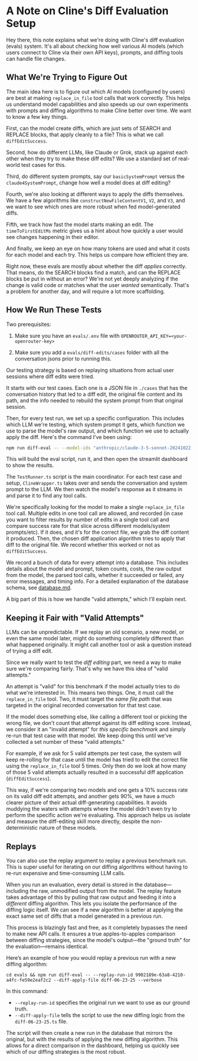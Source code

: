 # A Note on Cline's Diff Evaluation Setup

Hey there, this note explains what we're doing with Cline's diff evaluation (evals) system. It's all about checking how well various AI models (which users connect to Cline via their own API keys), prompts, and diffing tools can handle file changes.

## What We're Trying to Figure Out

The main idea here is to figure out which AI models (configured by users) are best at making `replace_in_file` tool calls that work correctly. This helps us understand model capabilities and also speeds up our own experiments with prompts and diffing algorithms to make Cline better over time. We want to know a few key things.

First, can the model create diffs, which are just sets of SEARCH and REPLACE blocks, that apply cleanly to a file? This is what we call `diffEditSuccess`.

Second, how do different LLMs, like Claude or Grok, stack up against each other when they try to make these diff edits? We use a standard set of real-world test cases for this.

Third, do different system prompts, say our `basicSystemPrompt` versus the `claude4SystemPrompt`, change how well a model does at diff editing?

Fourth, we're also looking at different ways to apply the diffs themselves. We have a few algorithms like `constructNewFileContentV1`, `V2`, and `V3`, and we want to see which ones are more robust when fed model-generated diffs.

Fifth, we track how fast the model starts making an edit. The `timeToFirstEditMs` metric gives us a hint about how quickly a user would see changes happening in their editor.

And finally, we keep an eye on how many tokens are used and what it costs for each model and each try. This helps us compare how efficient they are.

Right now, these evals are mostly about whether the diff *applies* correctly. That means, do the SEARCH blocks find a match, and can the REPLACE blocks be put in without an error? We're not yet deeply analyzing if the change is valid code or matches what the user *wanted* semantically. That's a problem for another day, and will require a lot more scaffolding.

## How We Run These Tests

Two prerequisites:

1. Make sure you have an `evals/.env` file with `OPENROUTER_API_KEY=<your-openrouter-key>` 

2. Make sure you add a `evals/diff-edits/cases` folder with all the conversation jsons prior to running this. 


Our testing strategy is based on replaying situations from actual user sessions where diff edits were tried.

It starts with our test cases. Each one is a JSON file in `./cases` that has the conversation history that led to a diff edit, the original file content and its path, and the info needed to rebuild the system prompt from that original session.

Then, for every test run, we set up a specific configuration. This includes which LLM we're testing, which system prompt it gets, which function we use to parse the model's raw output, and which function we use to actually apply the diff. Here's the command I've been using:

```bash
npm run diff-eval -- --model-ids "anthropic/claude-3-5-sonnet-20241022,x-ai/grok-3-beta" --max-cases 4 --valid-attempts-per-case 2 --verbose --parallel
```

This will build the eval script, run it, and then open the streamlit dashboard to show the results.

The `TestRunner.ts` script is the main coordinator. For each test case and setup, `ClineWrapper.ts` takes over and sends the conversation and system prompt to the LLM. We then watch the model's response as it streams in and parse it to find any tool calls.

We're specifically looking for the model to make a single `replace_in_file` tool call. Multiple edits in one tool call are allowed, and recorded (in case you want to filter results by number of edits in a single tool call and compare success rate for that slice across different models/system prompts/etc). If it does, and it's for the correct file, we grab the diff content it produced. Then, the chosen diff application algorithm tries to apply that diff to the original file. We record whether this worked or not as `diffEditSuccess`.

We record a bunch of data for every attempt into a database. This includes details about the model and prompt, token counts, costs, the raw output from the model, the parsed tool calls, whether it succeeded or failed, any error messages, and timing info. For a detailed explanation of the database schema, see [database.md](./database.md).

A big part of this is how we handle "valid attempts," which I'll explain next.

## Keeping it Fair with "Valid Attempts"

LLMs can be unpredictable. If we replay an old scenario, a new model, or even the same model later, might do something completely different than what happened originally. It might call another tool or ask a question instead of trying a diff edit.

Since we really want to test the *diff editing* part, we need a way to make sure we're comparing fairly. That's why we have this idea of "valid attempts."

An attempt is "valid" for this benchmark if the model actually tries to do what we're interested in. This means two things. One, it must call the `replace_in_file` tool. Two, it must target the *same file path* that was targeted in the original recorded conversation for that test case.

If the model does something else, like calling a different tool or picking the wrong file, we don't count that attempt against its diff editing score. Instead, we consider it an "invalid attempt" for *this specific benchmark* and simply re-run that test case with that model. We keep doing this until we've collected a set number of these "valid attempts."

For example, if we ask for 5 valid attempts per test case, the system will keep re-rolling for that case until the model has tried to edit the correct file using the `replace_in_file` tool 5 times. Only then do we look at how many of those 5 valid attempts actually resulted in a successful diff application (`diffEditSuccess`).

This way, if we're comparing two models and one gets a 10% success rate on its valid diff edit attempts, and another gets 90%, we have a much clearer picture of their actual diff-generating capabilities. It avoids muddying the waters with attempts where the model didn't even try to perform the specific action we're evaluating. This approach helps us isolate and measure the diff-editing skill more directly, despite the non-deterministic nature of these models.

## Replays

You can also use the replay argument to replay a previous benchmark run. This is super useful for iterating on our diffing algorithms without having to re-run expensive and time-consuming LLM calls.

When you run an evaluation, every detail is stored in the database—including the raw, unmodified output from the model. The replay feature takes advantage of this by pulling that raw output and feeding it into a *different* diffing algorithm. This lets you isolate the performance of the diffing logic itself. We can see if a new algorithm is better at applying the exact same set of diffs that a model generated in a previous run.

This process is blazingly fast and free, as it completely bypasses the need to make new API calls. It ensures a true apples-to-apples comparison between diffing strategies, since the model's output—the "ground truth" for the evaluation—remains identical.

Here’s an example of how you would replay a previous run with a new diffing algorithm:

```shell
cd evals && npm run diff-eval -- --replay-run-id 9902189e-63a8-4210-a4fc-fe59e2eaf2c2 --diff-apply-file diff-06-23-25 --verbose
```

In this command:
-   `--replay-run-id` specifies the original run we want to use as our ground truth.
-   `--diff-apply-file` tells the script to use the new diffing logic from the `diff-06-23-25.ts` file.

The script will then create a new run in the database that mirrors the original, but with the results of applying the new diffing algorithm. This allows for a direct comparison in the dashboard, helping us quickly see which of our diffing strategies is the most robust.
